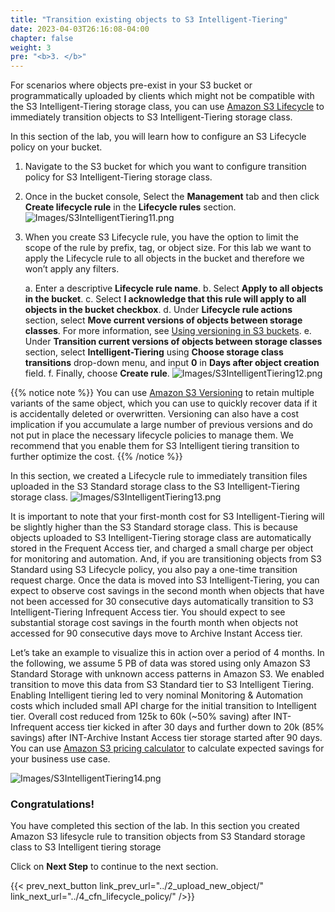 ```yaml
---
title: "Transition existing objects to S3 Intelligent-Tiering"
date: 2023-04-03T26:16:08-04:00
chapter: false
weight: 3
pre: "<b>3. </b>"
---
```


For scenarios where objects pre-exist in your S3 bucket or programmatically uploaded by clients which might not be compatible with the S3 Intelligent-Tiering storage class, you can use [Amazon S3 Lifecycle](https://docs.aws.amazon.com/AmazonS3/latest/userguide/object-lifecycle-mgmt.html) to immediately transition objects to S3 Intelligent-Tiering storage class. 

In this section of the lab, you will learn how to configure an S3 Lifecycle policy on your bucket.

1. Navigate to the S3 bucket for which you want to configure transition policy for S3 Intelligent-Tiering storage class. 

2. Once in the bucket console, Select the **Management** tab and then click **Create lifecycle rule** in the **Lifecycle rules** section.
![Images/S3IntelligentTiering11.png](/Cost/100_S3_Intelligent_Tiering/Images/S3-IntelligentTiering-11.png)

3. When you create S3 Lifecycle rule, you have the option to limit the scope of the rule by prefix, tag, or object size. For this lab we want to apply the Lifecycle rule to all objects in the bucket and therefore we won’t apply any filters.

    a. Enter a descriptive **Lifecycle rule name**.
    b. Select **Apply to all objects in the bucket**.
    c. Select **I acknowledge that this rule will apply to all objects in the bucket checkbox**.
    d. Under **Lifecycle rule actions** section, select **Move current versions of objects between storage classes**. For more information, see [Using versioning in S3 buckets](https://docs.aws.amazon.com/AmazonS3/latest/userguide/Versioning.html).
    e. Under **Transition current versions of objects between storage classes** section, select **Intelligent-Tiering** using **Choose storage class transitions** drop-down menu, and input **0** in **Days after object creation** field.
    f. Finally, choose **Create rule**.
![Images/S3IntelligentTiering12.png](/Cost/100_S3_Intelligent_Tiering/Images/S3-IntelligentTiering-12.png)

{{% notice note %}}
You can use [Amazon S3 Versioning](https://docs.aws.amazon.com/AmazonS3/latest/userguide/Versioning.html) to retain multiple variants of the same object, which you can use to quickly recover data if it is accidentally deleted or overwritten. Versioning can also have a cost implication if you accumulate a large number of previous versions and do not put in place the necessary lifecycle policies to manage them. We recommend that you enable them for S3 Intelligent tiering transition to further optimize the cost.
{{% /notice %}}

In this section, we created a Lifecycle rule to immediately transition files uploaded in the S3 Standard storage class to the S3 Intelligent-Tiering storage class.
![Images/S3IntelligentTiering13.png](/Cost/100_S3_Intelligent_Tiering/Images/S3-IntelligentTiering-13.png)

It is important to note that your first-month cost for S3 Intelligent-Tiering will be slightly higher than the S3 Standard storage class. This is because objects uploaded to S3 Intelligent-Tiering storage class are automatically stored in the Frequent Access tier, and charged a small charge per object for monitoring and automation. And, if you are transitioning objects from S3 Standard using S3 Lifecycle policy, you also pay a one-time transition request charge. Once the data is moved into S3 Intelligent-Tiering, you can expect to observe cost savings in the second month when objects that have not been accessed for 30 consecutive days automatically transition to S3 Intelligent-Tiering Infrequent Access tier. You should expect to see substantial storage cost savings in the fourth month when objects not accessed for 90 consecutive days move to Archive Instant Access tier.

Let’s take an example to visualize this in action over a period of 4 months. In the following, we assume 5 PB of data was stored using only Amazon S3 Standard Storage with unknown access patterns in Amazon S3. We enabled transition to move this data from S3 Standard tier to S3 Intelligent Tiering. Enabling Intelligent tiering led to very nominal Monitoring & Automation costs which included small API charge for the initial transition to Intelligent tier. Overall cost reduced from 125k to 60k (~50% saving) after INT-Infrequent access tier kicked in after 30 days and further down to 20k (85% savings) after INT-Archive Instant Access tier storage started after 90 days. You can use [Amazon S3 pricing calculator](https://calculator.aws/#/createCalculator/S3) to calculate expected savings for your business use case.

![Images/S3IntelligentTiering14.png](/Cost/100_S3_Intelligent_Tiering/Images/S3-IntelligentTiering-14.png)

### Congratulations! 
You have completed this section of the lab. In this section you created Amazon S3 lifesycle rule to transition objects from S3 Standard storage class to S3 Intelligent tiering storage

Click on **Next Step** to continue to the next section.

{{< prev_next_button link_prev_url="../2_upload_new_object/" link_next_url="../4_cfn_lifecycle_policy/" />}}